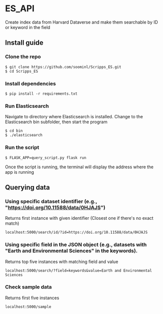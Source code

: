 # ES_API

Create index data from Harvard Dataverse and make them searchable by ID or keyword in the field

## Install guide

### Clone the repo

```
$ git clone https://github.com/soominl/Scripps_ES.git
$ cd Scripps_ES
```

### Install dependencies

```
$ pip install -r requirements.txt
```

### Run Elasticsearch

Navigate to directory where Elasticsearch is installed. Change to the Elasticsearch bin subfolder, then start the program

```
$ cd bin 
$ ./elasticsearch
```

### Run the script

```
$ FLASK_APP=query_script.py flask run
```

Once the script is running, the terminal will display the address where the app is running


## Querying data


### Using specific dataset identifier (e.g., "https://doi.org/10.11588/data/0HJAJS")

Returns first instance with given identifier (Closest one if there's no exact match)

```
localhost:5000/search/id/?id=https://doi.org/10.11588/data/0HJAJS
```

### Using specific field in the JSON object (e.g., datasets with "Earth and Environmental Sciences" in the keywords).

Returns top five instances with matching field and value

```
localhost:5000/search/?field=keywords&value=Earth and Environmental Sciences
```

### Check sample data

Returns first five instances

```
localhost:5000/sample
```


